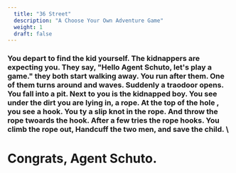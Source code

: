 ```yaml
---
  title: "36 Street"
  description: "A Choose Your Own Adventure Game"
  weight: 1
  draft: false
---
```

### You depart to find the kid yourself. The kidnappers are expecting you. They say, "Hello Agent Schuto, let's play a game." they both start walking away. You run after them. One of them turns around and waves. Suddenly a traodoor opens. You fall into a pit. Next to you is the kidnapped boy. You see under the dirt you are lying in, a rope. At the top of the hole , you see a hook. You ty a slip knot in the rope. And throw the rope twoards the hook. After a few tries the rope hooks. You climb the rope out, Handcuff the two men, and save the child. \
# Congrats, Agent Schuto.

